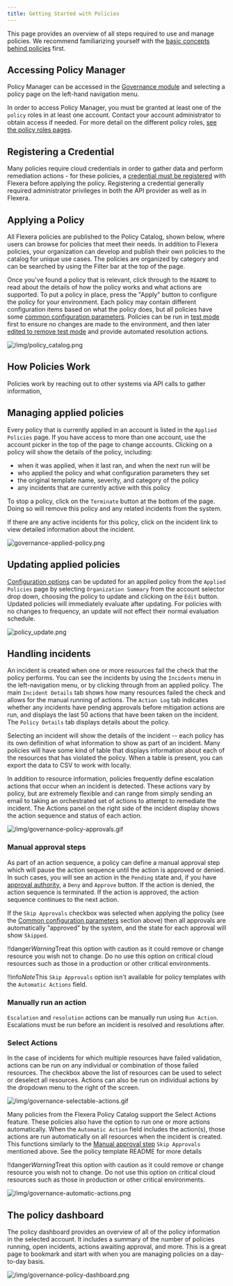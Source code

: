 ```yaml
---
title: Getting Started with Policies
---
```


This page provides an overview of all steps required to use and manage policies. We recommend familiarizing yourself with the [basic concepts behind policies](/policies) first.

## Accessing Policy Manager

Policy Manager can be accessed in the [Governance module](https://governance.rightscale.com/) and selecting a policy page on the left-hand navigation menu.

In order to access Policy Manager, you must be granted at least one of the `policy` roles in at least one account. Contact your account administrator to obtain access if needed. For more detail on the different policy roles, [see the policy roles pages](policy_roles.html).

## Registering a Credential

Many policies require cloud credentials in order to gather data and perform remediation actions - for these policies, a [credential must be registered](/policies/users/guides/credential_management.html) with Flexera before applying the policy. Registering a credential generally required administrator privileges in both the API provider as well as in Flexera.

## Applying a Policy

All Flexera policies are published to the Policy Catalog, shown below, where users can browse for policies that meet their needs. In addition to Flexera policies, your organization can develop and publish their own policies to the catalog for unique use cases. The policies are organized by category and can be searched by using the Filter bar at the top of the page.

Once you've found a policy that is relevant, click through to the `README` to read about the details of how the policy works and what actions are supported. To put a policy in place, press the "Apply" button to configure the policy for your environment. Each policy may contain different configuration items based on what the policy does, but all policies have some [common configuration parameters](/policies/users/guides/apply_policy.html#common-policy-configuration-options-). Policies can be run in [test mode](/policies/users/guides/apply_policy.html#common-policy-configuration-options--test-mode-) first to ensure no changes are made to the environment, and then later [edited to remove test mode](/policies/users/guides/ui_overview.html#applied-policies--terminate-) and provide automated resolution actions.

![/img/policy_catalog.png](/img/policy_catalog.png)

## How Policies Work

Policies work by reaching out to other systems via API calls to gather information,

## Managing applied policies

Every policy that is currently applied in an account is listed in the `Applied Policies` page. If you have access to more than one account, use the account picker in the top of the page to change accounts. Clicking on a policy will show the details of the policy, including:
* when it was applied, when it last ran, and when the next run will be
* who applied the policy and what configuration parameters they set
* the original template name, severity, and category of the policy
* any incidents that are currently active with this policy

To stop a policy, click on the `Terminate` button at the bottom of the page. Doing so will remove this policy and any related incidents from the system.

If there are any active incidents for this policy, click on the incident link to view detailed information about the incident.

![governance-applied-policy.png](/img/governance-applied-policy.png)

## Updating applied policies

[Configuration options](/policies/users/guides/apply_policy.html#common-policy-configuration-options-) can be updated for an applied policy from the `Applied Policies` page by selecting `Organization Summary` from the account selector drop down, choosing the policy to update and clicking on the `Edit` button. Updated policies will immediately evaluate after updating. For policies with no changes to frequency, an update will not effect their normal evaluation schedule.

![policy_update.png](/img/policy_update.png)

## Handling incidents

An incident is created when one or more resources fail the check that the policy performs. You can see the incidents by using the `Incidents` menu in the left-navigation menu, or by clicking through from an applied policy. The main `Incident Details` tab shows how many resources failed the check and allows for the manual running of actions. The `Action Log` tab indicates whether any incidents have pending approvals before mitigation actions are run, and displays the last 50 actions that have been taken on the incident. The `Policy Details` tab displays details about the policy.

Selecting an incident will show the details of the incident -- each policy has its own definition of what information to show as part of an incident. Many policies will have some kind of table that displays information about each of the resources that has violated the policy. When a table is present, you can export the data to CSV to work with locally.

In addition to resource information, policies frequently define escalation actions that occur when an incident is detected. These actions vary by policy, but are extremely flexible and can range from simply sending an email to taking an orchestrated set of actions to attempt to remediate the incident. The Actions panel on the right side of the incident display shows the action sequence and status of each action.

![/img/governance-policy-approvals.gif](/img/governance-policy-approvals.gif)

### Manual approval steps <a name="manual-approval-steps" ></a>

As part of an action sequence, a policy can define a manual approval step which will pause the action sequence until the action is approved or denied. In such cases, you will see an action in the `Pending` state and, if you have [approval authority](/policies/users/getting_started/policy_roles.html), a `Deny` and `Approve` button. If the action is denied, the action sequence is terminated. If the action is approved, the action sequence continues to the next action.

If the `Skip Approvals` checkbox was selected when applying the policy (see the [Common configuration parameters](#applying-a-policy--common-configuration-parameters-) section above) then all approvals are automatically "approved" by the system, and the state for each approval will show `Skipped`.

!!danger*Warning*Treat this option with caution as it could remove or change resource you wish not to change.  Do no use this option on critical cloud resources such as those in a production or other critical environments.

!!info*Note*This `Skip Approvals` option isn't available for policy templates with the `Automatic Actions` field.

### Manually run an action <a name="run-action" /></a>

`Escalation` and `resolution` actions can be manually run using `Run Action`. Escalations must be run before an incident is resolved and resolutions after.

### Select Actions <a name="selectable-actions" /></a>

In the case of incidents for which multiple resources have failed validation, actions can be run on any individual or combination of those failed resources. The checkbox above the list of resources can be used to select or deselect all resources. Actions can also be run on individual actions by the dropdown menu to the right of the screen.

![/img/governance-selectable-actions.gif](/img/governance-selectable-actions.gif)

Many policies from the Flexera Policy Catalog support the Select Actions feature.  These policies also have the option to run one or more actions automatically.  When the `Automatic Action` field includes the action(s), those actions are run automatically on all resources when the incident is created.  This functions similarly to the [Manual approval step](#manual-approval-steps) `Skip Approvals` mentioned above. See the policy template README for more details

!!danger*Warning*Treat this option with caution as it could remove or change resource you wish not to change.  Do not use this option on critical cloud resources such as those in production or other critical environments.

![/img/governance-automatic-actions.png](/img/governance-automatic-actions.png)

## The policy dashboard

The policy dashboard provides an overview of all of the policy information in the selected account. It includes a summary of the number of policies running, open incidents, actions awaiting approval, and more. This is a great page to bookmark and start with when you are managing policies on a day-to-day basis.

![/img/governance-policy-dashboard.png](/img/governance-policy-dashboard.png)
